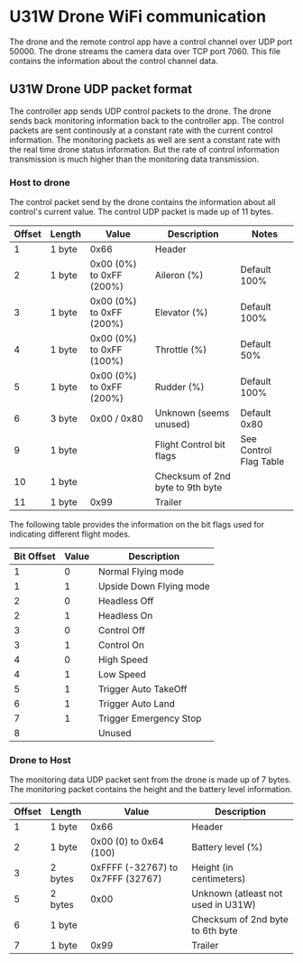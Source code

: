 # U31W Drone WiFi communication
The drone and the remote control app have a control channel over UDP port 50000. The drone streams the camera data over TCP port 7060. This file contains the information about the control channel data.

## U31W Drone UDP packet format
The controller app sends UDP control packets to the drone. The drone sends back monitoring information back to the controller app. The control packets are sent continously at a constant rate with the current control information. The monitoring packets as well are sent a constant rate with the real time drone status information. But the rate of control information transmission is much higher than the monitoring data transmission.

### Host to drone
The control packet send by the drone contains the information about all control's current value. The control UDP packet is made up of 11 bytes. 

| Offset | Length | Value | Description | Notes |
|--------|--------|-------|-------------|-------|
| 1 | 1 byte | 0x66 | Header |
| 2 | 1 byte | 0x00 (0%) to 0xFF (200%) | Aileron (%) | Default 100% |
| 3 | 1 byte | 0x00 (0%) to 0xFF (200%) | Elevator (%) | Default 100% |
| 4 | 1 byte | 0x00 (0%) to 0xFF (100%) | Throttle (%) | Default 50% |
| 5 | 1 byte | 0x00 (0%) to 0xFF (200%) | Rudder (%) | Default 100% |
| 6 | 3 byte | 0x00 / 0x80 | Unknown (seems unused) | Default 0x80 |
| 9 | 1 byte |  | Flight Control bit flags  | See Control Flag Table |
|10 | 1 byte |  | Checksum of 2nd byte to 9th byte  | |
|11 | 1 byte | 0x99 | Trailer  | |

The following table provides the information on the bit flags used for indicating different flight modes. 

| Bit Offset | Value | Description |
|------------|-------|-------------|
| 1 | 0 | Normal Flying mode |
| 1 | 1 | Upside Down Flying mode |
| 2 | 0 | Headless Off |
| 2 | 1 | Headless On |
| 3 | 0 | Control Off |
| 3 | 1 | Control On  |
| 4 | 0 | High Speed  |
| 4 | 1 | Low Speed   |
| 5 | 1 | Trigger Auto TakeOff   |
| 6 | 1 | Trigger Auto Land   |
| 7 | 1 | Trigger Emergency Stop   |
| 8 || Unused |

### Drone to Host
The monitoring data UDP packet sent from the drone is made up of 7 bytes. The monitoring packet contains the height and the battery level information.

| Offset | Length | Value | Description |
|--------|--------|-------|-------------|
| 1 | 1 byte | 0x66 | Header |
| 2 | 1 byte | 0x00 (0) to 0x64 (100)  | Battery level (%) |
| 3 | 2 bytes| 0xFFFF (-32767) to 0x7FFF (32767) | Height (in centimeters) |
| 5 | 2 bytes| 0x00 | Unknown (atleast not used in U31W) |
| 6 | 1 byte |      | Checksum of 2nd byte to 6th byte |
| 7 | 1 byte | 0x99 | Trailer |
